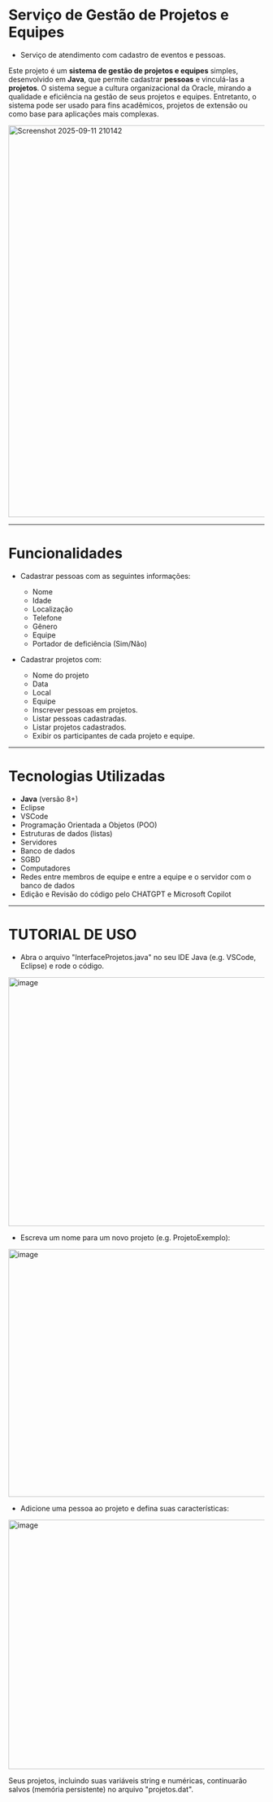# Serviço de Gestão de Projetos e Equipes
- Serviço de atendimento com cadastro de eventos e pessoas.

Este projeto é um **sistema de gestão de projetos e equipes** simples, desenvolvido em **Java**, que permite cadastrar **pessoas** e vinculá-las a **projetos**. O sistema segue a cultura organizacional da Oracle, mirando a qualidade e eficiência na gestão de seus projetos e equipes. Entretanto, o sistema pode ser usado para fins acadêmicos, projetos de extensão ou como base para aplicações mais complexas.

<img width="998" height="770" alt="Screenshot 2025-09-11 210142" src="https://github.com/user-attachments/assets/658cfce4-aa11-4ced-8bca-854d50cc0c25" />

---

# Funcionalidades
- Cadastrar pessoas com as seguintes informações:
  - Nome
  - Idade
  - Localização
  - Telefone
  - Gênero
  - Equipe
  - Portador de deficiência (Sim/Não)

- Cadastrar projetos com:
  - Nome do projeto
  - Data
  - Local
  - Equipe
  - Inscrever pessoas em projetos.
  - Listar pessoas cadastradas.
  - Listar projetos cadastrados.
  - Exibir os participantes de cada projeto e equipe.

---

# Tecnologias Utilizadas

- **Java** (versão 8+)
- Eclipse
- VSCode
- Programação Orientada a Objetos (POO)
- Estruturas de dados (listas)
- Servidores
- Banco de dados
- SGBD
- Computadores
- Redes entre membros de equipe e entre a equipe e o servidor com o banco de dados
- Edição e Revisão do código pelo CHATGPT e Microsoft Copilot

---

# TUTORIAL DE USO

- Abra o arquivo "InterfaceProjetos.java" no seu IDE Java (e.g. VSCode, Eclipse) e rode o código.

<img width="783" height="489" alt="image" src="https://github.com/user-attachments/assets/bea360a8-6313-4a36-bb1d-3fb16c03adc4" />

- Escreva um nome para um novo projeto (e.g. ProjetoExemplo):

<img width="781" height="487" alt="image" src="https://github.com/user-attachments/assets/e2fb2ac0-d617-4004-8433-ae4f8aed653a" />

- Adicione uma pessoa ao projeto e defina suas características:

<img width="782" height="490" alt="image" src="https://github.com/user-attachments/assets/ff73a5fa-49aa-4c7d-a068-30ba15e8d7df" />

Seus projetos, incluindo suas variáveis string e numéricas, continuarão salvos (memória persistente) no arquivo "projetos.dat".
